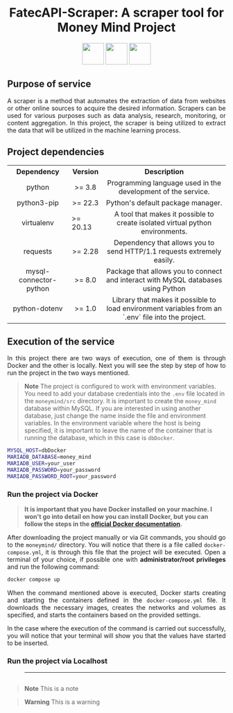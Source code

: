 <h1 align="center"><b>FatecAPI-Scraper: A scraper tool for Money Mind Project</h1></b>
       <p align="center">
         <link rel="stylesheet" href="https://cdn.jsdelivr.net/gh/devicons/devicon@latest/devicon.min.css">
         <i class="devicon-bash-plain colored"></i>
         <img src="https://cdn.jsdelivr.net/gh/devicons/devicon/icons/python/python-original.svg" width="50" height="50"/>
         <img src="https://cdn.jsdelivr.net/gh/devicons/devicon/icons/mysql/mysql-original.svg" width="50" height="50"/>	
         <img src="https://cdn.jsdelivr.net/gh/devicons/devicon/icons/docker/docker-original.svg" width="50" height="50"/>
</p>


## **Purpose of service**


<p align="justify">A scraper is a method that automates the extraction of data from websites or other online sources to acquire the desired information. Scrapers can be used for various purposes such as data analysis, research, monitoring, or content aggregation. In this project, the scraper is being utilized to extract the data that will be utilized in the machine learning process.</p>


## **Project dependencies**


<table>
    <tr>
        <th align="center">Dependency</th>
        <th align="center">Version</th>
        <th align="center">Description</th>
    </tr>
    <tr>
        <td align="center">python</td>
        <td align="center">>= 3.8</td>
        <td align="center">Programming language used in the development of the service.</td>
    </tr>
    <tr>
        <td align="center">python3-pip</td>
        <td align="center">>= 22.3</td>
        <td align="center">Python's default package manager.</td>
    </tr>
    <tr>
        <td align="center">virtualenv</td>
        <td align="justify">>= 20.13</td>
        <td align="center">A tool that makes it possible to create isolated virtual python environments.</td>
    </tr>
    <tr>
        <td align="center">requests</td>
        <td align="center">>= 2.28</td>
        <td align="center">Dependency that allows you to send HTTP/1.1 requests extremely easily.</td>
    </tr>
    <tr>
        <td align="center">mysql-connector-python</td>
        <td align="center">>= 8.0</td>
        <td align="center">Package that allows you to connect and interact with MySQL databases using Python</td>
    </tr>
    <tr>
        <td align="center">python-dotenv</td>
        <td align="center">>= 1.0</td>
        <td align="center">Library that makes it possible to load environment variables from an `.env` file into the project.</td>
    </tr>
</table>


## **Execution of the service**

<p align="justify">In this project there are two ways of execution, one of them is through Docker and the other is locally. Next you will see the step by step of how to run the project in the two ways mentioned.</p>

> **Note**
> The project is configured to work with environment variables. You need to add your database credentials into the `.env` file located in the `moneymind/src` directory.
> It is important to create the `money_mind` database within MySQL. If you are interested in using another database, just change the name inside the file and environment variables.
> In the environment variable where the host is being specified, it is important to leave the name of the container that is running the database, which in this case is `dbDocker`.

```sh
MYSQL_HOST=dbDocker
MARIADB_DATABASE=money_mind
MARIADB_USER=your_user
MARIADB_PASSWORD=your_password
MARIADB_PASSWORD_ROOT=your_password
```

### **Run the project via Docker**

> **It is important that you have Docker installed on your machine. I won't go into detail on how you can install Docker, but you can follow the steps in the [official Docker documentation](https://docs.docker.com/engine/install/).**

<p align="justify">After downloading the project manually or via Git commands, you should go to the <code>moneymind/</code> directory. You will notice that there is a file called <code>docker-compose.yml</code>, it is through this file that the project will be executed. Open a terminal of your choice, if possible one with <b>administrator/root privileges</b> and run the following command:</p>

```sh
docker compose up
```

<p align="justify">When the command mentioned above is executed, Docker starts creating and starting the containers defined in the <code>docker-compose.yml</code> file. It downloads the necessary images, creates the networks and volumes as specified, and starts the containers based on the provided settings.</p>

<p align="justify">In the case where the execution of the command is carried out successfully, you will notice that your terminal will show you that the values have started to be inserted.</p>


### **Run the project via Localhost**

> ****

<p align="justify"></p>

```sh

```

<p align="justify"></p>

<p align="justify"></p>


> **Note**
> This is a note

> **Warning**
> This is a warning